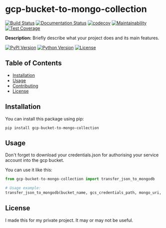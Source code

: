 # gcp-bucket-to-mongo-collection

[![Build Status](https://travis-ci.com/yourusername/your_project.svg?branch=main)](https://travis-ci.com/yourusername/your_project)
[![Documentation Status](https://readthedocs.org/projects/your_project/badge/?version=latest)](https://your_project.readthedocs.io/en/latest/?badge=latest)
[![codecov](https://codecov.io/gh/yourusername/your_project/branch/main/graph/badge.svg)](https://codecov.io/gh/yourusername/your_project)
[![Maintainability](https://api.codeclimate.com/v1/badges/your_project_id/maintainability)](https://codeclimate.com/github/yourusername/your_project/maintainability)
[![Test Coverage](https://api.codeclimate.com/v1/badges/your_project_id/test_coverage)](https://codeclimate.com/github/yourusername/your_project/test_coverage)

**Description:** Briefly describe what your project does and its main features.

[![PyPI Version](https://img.shields.io/pypi/v/your_project_name)](https://pypi.org/project/your_project_name/)
[![Python Version](https://img.shields.io/pypi/pyversions/your_project_name)](https://pypi.org/project/your_project_name/)
[![License](https://img.shields.io/pypi/l/your_project_name)](https://github.com/yourusername/your_project/blob/main/LICENSE)

## Table of Contents
- [Installation](#installation)
- [Usage](#usage)
- [Contributing](#contributing)
- [License](#license)

## Installation

You can install this package using pip:

```shell
pip install gcp-bucket-to-mongo-collection
```

## Usage

Don't forget to download your credentials.json for authorising your service account into the gcp bucket.

You can use it like this:

```python
from gcp-bucket-to-mongo-collection import transfer_json_to_mongodb

# Usage example:
transfer_json_to_mongodb(bucket_name, gcs_credentials_path, mongo_uri, mongo_db_name, mongo_collection_name)
```

## License
I made this for my private project. It may or may not be useful.
